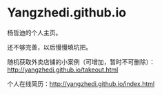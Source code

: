 # Yangzhedi.github.io
杨哲迪的个人主页。

还不够完善，以后慢慢填坑把。

随机获取外卖店铺的小案例（可增加，暂时不可删除）：http://yangzhedi.github.io/takeout.html

个人在线简历：http://yangzhedi.github.io/index.html 
